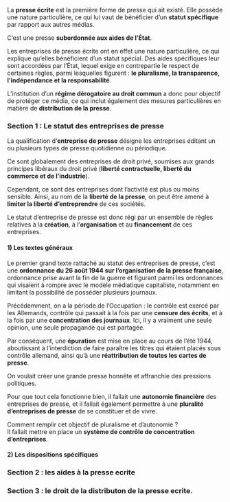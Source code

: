 La **presse écrite** est la première forme de presse qui ait existé. Elle possède une nature particulière, ce qui lui vaut de bénéficier d’un **statut spécifique** par rapport aux autres médias.

C’est une presse **subordonnée aux aides de l’État**.

Les entreprises de presse écrite ont en effet une nature particulière, ce qui explique qu’elles bénéficient d’un statut spécial. Des aides spécifiques leur sont accordées par l’État, lequel exige en contrepartie le respect de certaines règles, parmi lesquelles figurent : **le pluralisme, la transparence, l’indépendance et la responsabilité**.

L’institution d’un **régime dérogatoire au droit commun** a donc pour objectif de protéger ce média, ce qui inclut également des mesures particulières en matière de **distribution de la presse**.

### Section 1 : Le statut des entreprises de presse

La qualification d’**entreprise de presse** désigne les entreprises éditant un ou plusieurs types de presse quotidienne ou périodique.

Ce sont globalement des entreprises de droit privé, soumises aux grands principes libéraux du droit privé (**liberté contractuelle, liberté du commerce et de l’industrie**).

Cependant, ce sont des entreprises dont l’activité est plus ou moins sensible. Ainsi, au nom de la **liberté de la presse**, on peut être amené à **limiter la liberté d’entreprendre** de ces sociétés.

Le statut d’entreprise de presse est donc régi par un ensemble de règles relatives à la **création**, à l’**organisation** et au **financement** de ces entreprises.

#### 1) Les textes généraux

Le premier grand texte rattaché au statut des entreprises de presse, c’est une **ordonnance du 26 août 1944 sur l’organisation de la presse française**, ordonnance prise avant la fin de la guerre et figurant parmi les ordonnances qui visaient à rompre avec le modèle médiatique capitaliste, notamment en limitant la possibilité de posséder plusieurs journaux.

Précédemment, on a la période de l’Occupation : le contrôle est exercé par les Allemands, contrôle qui passait à la fois par une **censure des écrits**, et à la fois par une **concentration des journaux**. Ici, il y a vraiment une seule opinion, une seule propagande qui est partagée.

Par conséquent, une **épuration** est mise en place au cours de l’été 1944, aboutissant à l’interdiction de faire paraître les titres qui étaient placés sous contrôle allemand, ainsi qu’à une **réattribution de toutes les cartes de presse**.

On voulait créer une grande presse honnête et affranchie des pressions politiques.

Pour que tout cela fonctionne bien, il fallait une **autonomie financière** des entreprises de presse, et il fallait également permettre à une **pluralité d’entreprises de presse** de se constituer et de vivre.

Comment remplir cet objectif de pluralisme et d’autonomie ?  
Il fallait mettre en place un **système de contrôle de concentration d’entreprises**.

#### 2) Les dispositions spécifiques


### Section 2 : les aides  à la presse ecrite

### Section 3 : le droit de la distributon de la presse ecrite. 